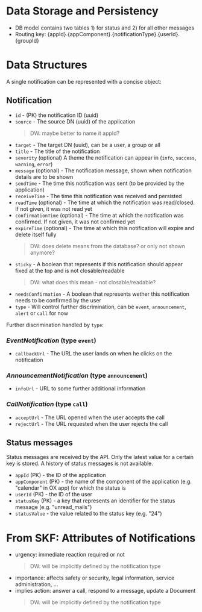 # Data Storage and Persistency

- DB model contains two tables 1) for status and 2) for all other messages
- Routing key: {appId}.{appComponent}.{notificationType}.{userId}.{groupId}

# Data Structures

A single notification can be represented with a concise object:

## Notification
- `id` - (PK) the notification ID (uuid)
- `source` - The source DN (uuid) of the application
    > DW: maybe better to name it appId?
- `target` - The target DN (uuid), can be a user, a group or all
- `title` - The title of the notification
- `severity` (optional) A theme the notification can appear in (`info`, `success`, `warning`, `error`)
- `message` (optional) - The notification message, shown when notification details are to be shown
- `sendTime` - The time this notification was sent (to be provided by the application)
- `receiveTime` - The time this notification was received and persisted
- `readTime` (optional) - The time at which the notification was read/closed. If not given, it was not read yet
- `confirmationTime` (optional) - The time at which the notification was confirmed. If not given, it was not confirmed yet
- `expireTime` (optional) - The time at which this notification will expire and delete itself fully
    > DW: does delete means from the database? or only not shown anymore?
- `sticky` - A boolean that represents if this notification should appear fixed at the top and is not closable/readable
    > DW: what does this mean - not closable/readable?
- `needsConfirmation` - A boolean that represents wether this notification needs to be confirmed by the user
- `type` - Will control further discrimination, can be `event`, `announcement`, `alert` or `call` for now

Further discrimination handled by `type`:

### ***EventNotification*** (type `event`)
- `callbackUrl` - The URL the user lands on when he clicks on the notification

### ***AnnouncementNotification*** (type `announcement`)
- `infoUrl` - URL to some further additional information

### ***CallNotification*** (type `call`)
- `acceptUrl` - The URL opened when the user accepts the call
- `rejectUrl` - The URL requested when the user rejects the call


## Status messages
Status messages are received by the API. Only the latest value for a certain key is stored. A history of status messages is not available.

- `appId` (PK) - the ID of the application
- `appComponent` (PK) - the name of the component of the application (e.g. "calendar" in OX app) for which the status is
- `userId` (PK) - the ID of the user 
- `statusKey` (PK) - a key that represents an identifier for the status message (e.g. "unread_mails")
- `statusValue` - the value related to the status key (e.g. "24")

# From SKF: Attributes of Notifications
- urgency: immediate reaction required or not
    > DW: will be implicitly defined by the notification type
- importance: affects safety or security, legal information, service administration, ...
- implies action: answer a call, respond to a message, update a Document
    > DW: will be implicitly defined by the notification type